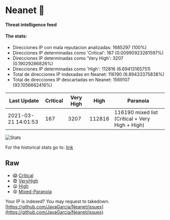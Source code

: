 # Neanet :hocho:
#### Threat intelligence feed
#### The stats:

- Direcciones IP con mala reputacion analizadas: 1685297 (100%)
- Direcciones IP determinadas como 'Critical':  167 (0.00990923261597%)
- Direcciones IP determinadas como 'Very High':  3207 (0.19029286826%)
- Direcciones IP determinadas como 'High':  112816 (6.69413165751)
- Total de direcciones IP indexadas en Neanet:  116190 (6.89433375838%)
- Total de direcciones IP descartadas en Neanet:  1569107 (93.1056662416%)

| Last Update | Critical | Very High | High | Paranoia |
| --- | --- | --- | --- | --- |
| 2021-03-21 14:01:53 | 167 | 3207 | 112816 | 116190 mixed list (Critical + Very High + High)|

![Stats](https://docs.google.com/spreadsheets/d/e/2PACX-1vSnaNMIXVabIpDJjufMlzH7poXnshF3mgd8Is1g9ytUEzVsP5my4Trn8f-xkoLLQ38xpL3HtmUexLo6/pubchart?oid=501124687&format=image)

For the historical stats go to: [link](/stats.csv)
## Raw
- :scream: [Critical](https://raw.githubusercontent.com/JavaGarcia/Neanet/master/blacklists/neanet_critical.txt)
- :fearful: [VeryHigh](https://raw.githubusercontent.com/JavaGarcia/Neanet/master/blacklists/neanet_veryHigh.txtt)
- :frowning: [High](https://raw.githubusercontent.com/JavaGarcia/Neanet/master/blacklists/neanet_high.txt)
- :dizzy_face: [Mixed-Paranoia](https://raw.githubusercontent.com/JavaGarcia/Neanet/master/blacklists/neanet_all.txt)


Your IP is indexed? You may request to takedown. [https://github.com/JavaGarcia/Neanet/issues](https://github.com/JavaGarcia/Neanet/issues)


































































































































































































































































































































































































































































































































































































































































































































































































































































































































































































































































































































































































































































































































































































































































































































































































































































































































































































































































































































































































































































































































































































































































































































































































































































































































































































































































































































































































































































































































































































































































































































































































































































































































































































































































































































































































































































































































































































































































































































































































































































































































































































































































































































































































































































































































































































































































































































































































































































































































































































































































































































































































































